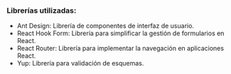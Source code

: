 ### Librerías utilizadas:

- Ant Design: Librería de componentes de interfaz de usuario.
- React Hook Form: Librería para simplificar la gestión de formularios en React.
- React Router: Librería para implementar la navegación en aplicaciones React.
- Yup: Librería para validación de esquemas.
